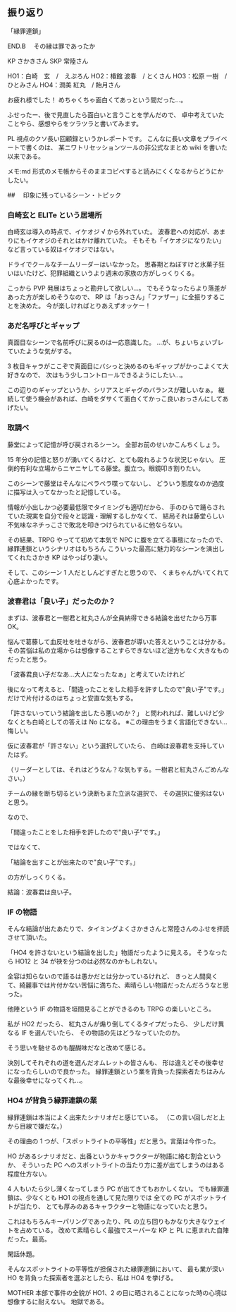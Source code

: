 ## 振り返り

「縁罪連鎖」

END.B 　その縁は罪であったか

KP さかきさん
SKP 常陸さん

HO1：白崎　玄　/　えぷろん
HO2：椿館 波春　/ とくさん
HO3：松原 一樹　/ ひとみさん
HO4：潤美 紅丸　/ 飴月さん

お疲れ様でした！
めちゃくちゃ面白くてあっという間だった…。

ふせったー、後で見直したら面白いと言うことを学んだので、
卓中考えていたことやら、感想やらをツラツラと書いてみます。

PL 視点のクソ長い回顧録というかレポートです。
こんなに長い文章をプライベートで書くのは、
某ニワトリセッションツールの非公式なまとめ wiki を書いた以来である。

メモ:md 形式のメモ帳からそのままコピぺすると読みにくくなるからどうにかしたい。

##　 印象に残っているシーン・トピック

### 白崎玄と ELITe という居場所

白崎玄は導入の時点で、イケオジ √ から外れていた。
波春君への対応が、あまりにもイケオジのそれとはかけ離れていた。
そもそも「イケオジになりたい」など言っている奴はイケオジではない。

ドライでクールなチームリーダーはいなかった。
思春期とねぼすけと氷菓子狂いはいたけど、犯罪組織というより週末の家族の方がしっくりくる。

こっから PVP 発展はちょっと勘弁して欲しい...。
でもそうなったらより落差があった方が楽しめそうなので、
RP は「おっさん」「ファザー」に全振りすることを決めた。
今が楽しければとりあえずオッケー！

### あだ名呼びとギャップ

真面目なシーンで名前呼びに戻るのは一応意識した。
...が、ちょいちょいブレていたような気がする。

3 枚目キャラがここぞで真面目にバシっと決めるのもギャップがかっこよくて大好きなので、
次はもう少しコントロールできるようにしたい...。

この辺りのギャップというか、シリアスとギャグのバランスが難しいなぁ。
継続して使う機会があれば、白崎をダサくて面白くてかっこ良いおっさんにしてあげたい。

### 取調べ

藤堂によって記憶が呼び戻されるシーン。
全部お前のせいかこんちくしょう。

15 年分の記憶と怒りが湧いてくるけど、とても殴れるような状況じゃない。
圧倒的有利な立場からニヤニヤしてる藤堂。腹立つ。眼鏡叩き割りたい。

このシーンで藤堂はそんなにペラペラ喋ってないし、
どういう態度なのか過度に描写は入ってなかったと記憶している。

情報が小出しかつ必要最低限でタイミングも適切だから、
手のひらで踊らされていた現実を自分で段々と認識・理解するしかなくて、
結局それは藤堂らしい不気味なネチっこさで敗北を叩きつけられているに他ならない。

その結果、TRPG やってて初めて本気で NPC に腹を立てる事態になったので、
縁罪連鎖というシナリオはもちろん
こういった最高に魅力的なシーンを演出してくれたさかき KP はやっぱり凄い。

そして、このシーン 1 人だとしんどすぎたと思うので、
くまちゃんがいてくれて心底よかったです。

### 波春君は「良い子」だったのか？

まずは、波春君と一樹君と紅丸さんが全員納得できる結論を出せたから万事 OK。

悩んで葛藤して血反吐を吐きながら、波春君が導いた答えということは分かる。
その苦悩は私の立場からは想像することすらできないほど途方もなく大きなものだったと思う。

「波春君良い子だなあ...大人になったなぁ」と考えていたけれど

後になって考えると、「間違ったことをした相手を許すしたので"良い子"です。」
だけで片付けるのはちょっと安直な気もする。

「許さないっていう結論を出したら悪いのか？」
と問われれば、難しいけど少なくとも白崎としての答えは No になる。
※この理由をうまく言語化できない…悔しい。

仮に波春君が「許さない」という選択していたら、
白崎は波春君を支持していたはず。

（リーダーとしては、それはどうなん？な気もする。一樹君と紅丸さんごめんなさい。）

チームの縁を断ち切るという決断もまた立派な選択で、
その選択に優劣はないと思う。

なので、

「間違ったことをした相手を許したので"良い子"です。」

ではなくて、

「結論を出すことが出来たので"良い子"です。」

の方がしっくりくる。

結論：波春君は良い子。

### IF の物語

そんな結論が出たあたりで、タイミングよくさかきさんと常陸さんのふせを拝読させて頂いた。

「HO4 を許さないという結論を出した」物語だったように見える。
そうなったら HO12 と 34 が袂を分つのは必然なのかもしれない。

全容は知らないので語るは愚かだとは分かっているけれど、
きっと人間臭くて、綺麗事では片付かない苦悩に満ちた、素晴らしい物語だったんだろうなと思った。

他陣という IF の物語を垣間見ることができるのも TRPG の楽しいところ。

私が HO2 だったら、
紅丸さんが煽り倒してくるタイプだったら、
少しだけ異なる IF を選んでいたら、
その物語の先はどうなっていたのか。

そう思いを馳せるのも醍醐味だなと改めて感じる。

決別してそれぞれの道を選んだオムレットの皆さんも、
形は違えどその後幸せになったらしいので良かった。
縁罪連鎖という業を背負った探索者たちはみんな最後幸せになってくれ…。

### HO4 が背負う縁罪連鎖の業

縁罪連鎖は本当によく出来たシナリオだと感じている。
（この言い回しだと上から目線で嫌だな。）

その理由の 1 つが、「スポットライトの平等性」だと思う。言葉は今作った。

HO があるシナリオだと、出番というかキャラクターが物語に絡む割合というか、
そういった PC へのスポットライトの当たり方に差が出てしまうのはある程度仕方ない。

4 人もいたら少し薄くなってしまう PC が出てきてもおかしくない。
でも縁罪連鎖は、少なくとも HO1 の視点を通して見た限りでは
全ての PC がスポットライトが当たり、
とても厚みのあるキャラクターと物語になっていたと思う。

これはもちろんキーパリングであったり、PL の立ち回りもかなり大きなウェイトを占めている。
改めて素晴らしく最強でスーパーな KP と PL に恵まれた自陣だった。最高。

閑話休題。

そんなスポットライトの平等性が担保された縁罪連鎖において、
最も業が深い HO を背負った探索者を選ぶとしたら、私は HO4 を挙げる。

MOTHER 本部で事件の全貌が HO1、2 の目に晒されることになった時の心境は想像するに耐えない。
地獄である。
